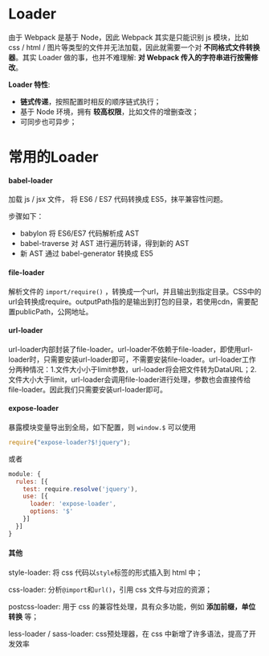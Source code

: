 # Loader

由于 Webpack 是基于 Node，因此 Webpack 其实是只能识别 js 模块，比如 css / html / 图片等类型的文件并无法加载，因此就需要一个对 **不同格式文件转换器**。其实 Loader 做的事，也并不难理解: **对 Webpack 传入的字符串进行按需修改**。



**Loader 特性**:

- **链式传递**，按照配置时相反的顺序链式执行；
- 基于 Node 环境，拥有 **较高权限**，比如文件的增删查改；
- 可同步也可异步；





# 常用的Loader

#### babel-loader

加载 js / jsx 文件， 将 ES6 / ES7 代码转换成 ES5，抹平兼容性问题。 

步骤如下：

- babylon 将 ES6/ES7 代码解析成 AST
- babel-traverse 对 AST 进行遍历转译，得到新的 AST
- 新 AST 通过 babel-generator 转换成 ES5

#### file-loader

解析文件的 `import/require()` ，转换成一个url，并且输出到指定目录。CSS中的url会转换成require。outputPath指的是输出到打包的目录，若使用cdn，需要配置publicPath，公网地址。

#### url-loader

url-loader内部封装了file-loader。url-loader不依赖于file-loader，即使用url-loader时，只需要安装url-loader即可，不需要安装file-loader。url-loader工作分两种情况：1.文件大小小于limit参数，url-loader将会把文件转为DataURL；2.文件大小大于limit，url-loader会调用file-loader进行处理，参数也会直接传给file-loader。因此我们只需要安装url-loader即可。

#### expose-loader

暴露模块变量导出到全局，如下配置，则 `window.$` 可以使用

``` js
require("expose-loader?$!jquery");
```

或者

``` js
module: {
  rules: [{
    test: require.resolve('jquery'),
    use: [{
      loader: 'expose-loader',
      options: '$'
    }]
  }]
}
```

#### 其他

style-loader: 将 css 代码以`style`标签的形式插入到 html 中；

css-loader: 分析`@import`和`url()`，引用 css 文件与对应的资源；

postcss-loader: 用于 css 的兼容性处理，具有众多功能，例如 **添加前缀，单位转换** 等；

less-loader / sass-loader: css预处理器，在 css 中新增了许多语法，提高了开发效率